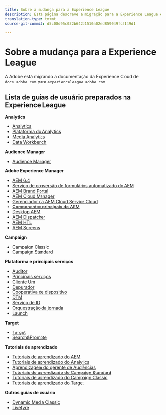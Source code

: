 ```yaml
---
title: Sobre a mudança para a Experience League
description: Esta página descreve a migração para a Experience League e inclui uma lista de links para guias de usuário preparados.
translation-type: tm+mt
source-git-commit: d5c08d95c032b642d1510a02ed859049fc3149d1

---
```



# Sobre a mudança para a Experience League

A Adobe está migrando a documentação da Experience Cloud de `docs.adobe.com` para `experienceleague.adobe.com.`

## Lista de guias de usuário preparados na Experience League

**Analytics**

* [Analytics](https://experienceleague.adobe.com/docs/analytics/landing/index.html)
* [Plataforma do Analytics](https://experienceleague.adobe.com/docs/analytics-platform/using/cja-landing.html)
* [Media Analytics](https://experienceleague.adobe.com/docs/media-analytics/using/media-overview.html)
* [Data Workbench](https://experienceleague.adobe.com/docs/data-workbench/using/index.html)

**Audience Manager**

* [Audience Manager](https://experienceleague.adobe.com/docs/audience-manager/user-guide/aam-home.html)

**Adobe Experience Manager**

* [AEM 6.4](https://experienceleague.adobe.com/docs/experience-manager-64/administering/index.html)
* [Serviço de conversão de formulários automatizado do AEM](https://experienceleague.adobe.com/docs/aem-forms-automated-conversion-service/using/introduction.html)
* [AEM Brand Portal](https://experienceleague.adobe.com/docs/experience-manager-brand-portal/using/index.html)
* [AEM Cloud Manager](https://experienceleague.adobe.com/docs/experience-manager-cloud-manager/using/introduction-to-cloud-manager.html)
* [Gerenciador da AEM Cloud Service Cloud](https://experienceleague.adobe.com/docs/experience-manager-cloud-service-cloud-manager/using/introduction-to-cloud-service.html)
* [Componentes principais do AEM](https://experienceleague.adobe.com/docs/experience-manager-core-components/using/introduction.html)
* [Desktop AEM](https://experienceleague.adobe.com/docs/experience-manager-desktop-app/using/introduction.html)
* [AEM Dispatcher](https://experienceleague.adobe.com/docs/experience-manager-dispatcher/using/dispatcher.html)
* [AEM HTL](https://experienceleague.adobe.com/docs/experience-manager-htl/using/overview.html)
* [AEM Screens](https://experienceleague.adobe.com/docs/experience-manager-screens/user-guide/aem-screens-introduction.html)

**Campaign**

* [Campaign Classic](https://experienceleague.adobe.com/docs/campaign-classic/using/campaign-classic-home.html)
* [Campaign Standard](https://experienceleague.adobe.com/docs/campaign-standard/using/campaign-standard-home.html)

**Plataforma e principais serviços**

* [Auditor](https://experienceleague.adobe.com/docs/auditor/using/overview.html)
* [Principais serviços](https://experienceleague.adobe.com/docs/core-services/interface/marketing-cloud-integrations.html)
* [Cliente Um](https://experienceleague.adobe.com/docs/customer-one/using/index.html)
* [Depurador](https://experienceleague.adobe.com/docs/debugger/using/experience-cloud-debugger.html)
* [Cooperativa de dispositivo](https://experienceleague.adobe.com/docs/device-co-op/using/index.html)
* [DTM](https://experienceleague.adobe.com/docs/dtm/using/dtm-home.html)
* [Serviço de ID](https://experienceleague.adobe.com/docs/id-service/using/index.html)
* [Orquestração da jornada](https://experienceleague.adobe.com/docs/journeys/using/journey-orchestration-home.html)
* [Launch](https://experienceleague.adobe.com/docs/launch/using/overview.html)

**Target**

* [Target](https://experienceleague.adobe.com/docs/target/using/target-home.html)
* [Search&amp;Promote](https://experienceleague.adobe.com/docs/search-promote/using/sp-home.html)

**Tutoriais de aprendizado**

* [Tutoriais de aprendizado do AEM](https://experienceleague.adobe.com/docs/audience-manager-learn/tutorials/overview.html)
* [Tutoriais de aprendizado do Analytics](https://experienceleague.adobe.com/docs/analytics-learn/tutorials/overview.html)
* [Aprendizagem do gerente de Audiências](https://experienceleague.adobe.com/docs/audience-manager-learn/tutorials/overview.html)
* [Tutoriais de aprendizado do Campaign Standard](https://experienceleague.adobe.com/docs/campaign-standard-learn/tutorials/overview.html)
* [Tutoriais de aprendizado do Campaign Classic](https://experienceleague.adobe.com/docs/campaign-classic-learn/tutorials/overview.html)
* [Tutoriais de aprendizado do Target](https://experienceleague.adobe.com/docs/target-learn/tutorials/overview.html)

**Outros guias de usuário**

* [Dynamic Media Classic](https://experienceleague.adobe.com/docs/dynamic-media-classic/using/index.html)
* [Livefyre](https://experienceleague.adobe.com/docs/livefyre/using/index.html)
